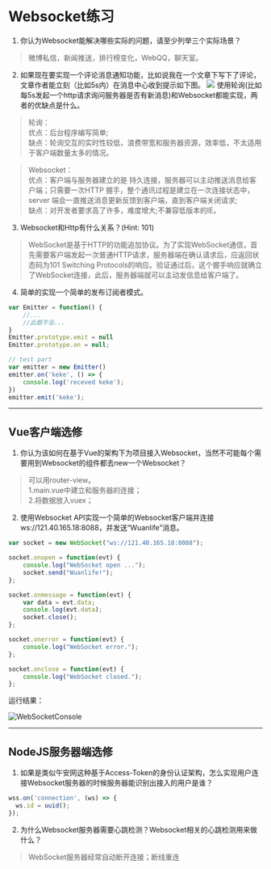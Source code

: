 # Websocket练习

1. 你认为Websocket能解决哪些实际的问题，请至少列举三个实际场景？

>微博私信，新闻推送，排行榜变化，WebQQ，聊天室。

2. 如果现在要实现一个评论消息通知功能，比如说我在一个文章下写下了评论，文章作者能立刻（比如5s内）在消息中心收到提示如下图。
![](https://user-gold-cdn.xitu.io/2018/2/8/16174ca5e985ef8d?w=53&h=51&f=png&s=1819)
使用轮询(比如每5s发起一个http请求询问服务器是否有新消息)和Websocket都能实现，两者的优缺点是什么。


>轮询：</br>
优点：后台程序编写简单;</br>
缺点：轮询交互的实时性较低，浪费带宽和服务器资源，效率低，不太适用于客户端数量太多的情况。


>Websocket：</br>
优点：客户端与服务器建立的是 持久连接，服务器可以主动推送消息给客户端；只需要一次HTTP 握手，整个通讯过程是建立在一次连接状态中，server 端会一直推送消息更新反馈到客户端，直到客户端关闭请求;</br>
缺点：对开发者要求高了许多，难度增大;不兼容低版本的IE。


3. Websocket和Http有什么关系？(Hint: 101)


>WebSocket是基于HTTP的功能追加协议。为了实现WebSocket通信，首先需要客户端发起一次普通HTTP请求，服务器端在确认请求后，应返回状态码为101 Switching Protocols的响应。验证通过后，这个握手响应就确立了WebSocket连接，此后，服务器端就可以主动发信息给客户端了。


4. 简单的实现一个简单的发布订阅者模式。
```Javascript
var Emitter = function() {
    //...
    //此题不会...
}
Emitter.prototype.emit = null
Emitter.prototype.on = null;

// test part
var emitter = new Emitter()
emitter.on('keke', () => {
    console.log('receved keke');
})
emitter.emit('keke');
```

---
## Vue客户端选修
1. 你认为该如何在基于Vue的架构下为项目接入Websocket，当然不可能每个需要用到Websocket的组件都去new一个Websocket？

>可以用router-view。</br>
>1.main.vue中建立和服务器的连接；</br>
>2.将数据放入vuex；

2. 使用Websocket API实现一个简单的Websocket客户端并连接ws://121.40.165.18:8088，并发送“Wuanlife”消息。

```Javascript
var socket = new WebSocket("ws://121.40.165.18:8088");

socket.onopen = function(evt) {
    console.log("WebSocket open ...");
    socket.send("Wuanlife!");
};

socket.onmessage = function(evt) {
    var data = evt.data;
    console.log(evt.data);
    socket.close();
};

socket.onerror = function(evt) {
    console.log("WebSocket error.");
};

socket.onclose = function(evt) {
    console.log("WebSocket closed.");
};
```
运行结果：

![WebSocketConsole](https://tyrqueen.github.io/vue-demo/WebSocketConsle.png)

---
## NodeJS服务器端选修
1. 如果是类似午安网这种基于Access-Token的身份认证架构，怎么实现用户连接Websocket服务器的时候服务器能识别出接入的用户是谁？

```Javascript
wss.on('connection', (ws) => {
  ws.id = uuid();
});

```
2. 为什么Websocket服务器需要心跳检测？Websocket相关的心跳检测用来做什么？

>WebSocket服务器经常自动断开连接；断线重连